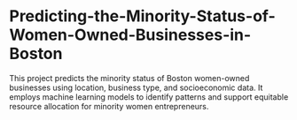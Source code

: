 # Predicting-the-Minority-Status-of-Women-Owned-Businesses-in-Boston
This project predicts the minority status of Boston women-owned businesses using location, business type, and socioeconomic data. It employs machine learning models to identify patterns and support equitable resource allocation for minority women entrepreneurs.
